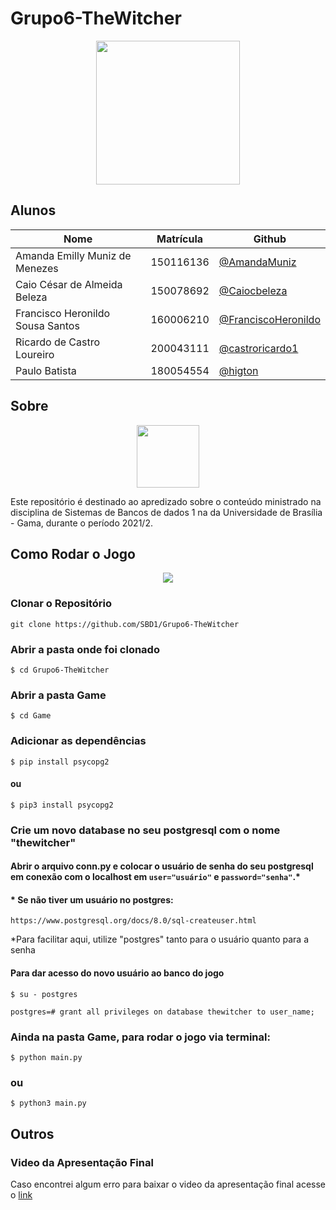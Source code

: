 # Grupo6-TheWitcher

<div align="center"><img src= "https://i.imgur.com/9MHMuCL.png" height="230" width="auto"/></div>

## Alunos

| Nome                             | Matrícula | Github                                                       |
| -------------------------------- | --------- | ------------------------------------------------------------ |
| Amanda Emilly Muniz de Menezes   | 150116136 | [@AmandaMuniz](https://github.com/AmandaMuniz)               |
| Caio César de Almeida Beleza     | 150078692 | [@Caiocbeleza](https://github.com/Caiocbeleza)               |
| Francisco Heronildo Sousa Santos | 160006210 | [@FranciscoHeronildo](https://github.com/FranciscoHeronildo) |
| Ricardo de Castro Loureiro       | 200043111 | [@castroricardo1](https://github.com/castroricardo1)         |
| Paulo Batista                    | 180054554 | [@higton](https://github.com/higton)                         |

## Sobre

<div align="center"><img src= "https://i.imgur.com/FqupKBz.png" height="100" width="auto"/></div>

Este repositório é destinado ao apredizado sobre o conteúdo ministrado na disciplina de Sistemas de Bancos de dados 1 na da Universidade de Brasília - Gama, durante o período 2021/2.

## Como Rodar o Jogo

<div align="center"><img src= "https://external-content.duckduckgo.com/iu/?u=https%3A%2F%2Fmedia1.tenor.com%2Fimages%2Fe4d1876e4e989151dd88705e71172071%2Ftenor.gif%3Fitemid%3D18933836&f=1&nofb=1" height="" width="auto"/></div>

### Clonar o Repositório

```
git clone https://github.com/SBD1/Grupo6-TheWitcher
```

### Abrir a pasta onde foi clonado

```
$ cd Grupo6-TheWitcher
```

### Abrir a pasta Game

```
$ cd Game
```

### Adicionar as dependências

```
$ pip install psycopg2
```

#### ou

```
$ pip3 install psycopg2
```

### Crie um novo database no seu postgresql com o nome "thewitcher"

#### Abrir o arquivo conn.py e colocar o usuário de senha do seu postgresql em conexão com o localhost em `user="usuário"` e `password="senha"`.\*

#### \* Se não tiver um usuário no postgres:

`https://www.postgresql.org/docs/8.0/sql-createuser.html`

\*Para facilitar aqui, utilize "postgres" tanto para o usuário quanto para a senha

#### Para dar acesso do novo usuário ao banco do jogo

```
$ su - postgres
```

```
postgres=# grant all privileges on database thewitcher to user_name;
```

### Ainda na pasta Game, para rodar o jogo via terminal:

```
$ python main.py
```

### ou

```
$ python3 main.py
```

## Outros

### Video da Apresentação Final

Caso encontrei algum erro para baixar o video da apresentação final acesse o [link](https://drive.google.com/file/d/1W14J45TQsSc0HSxQlAt7dC8hjrMRSceV/view?usp=sharing)

